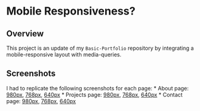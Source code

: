 # Mobile Responsiveness?

## Overview

This project is an update of my `Basic-Portfolio` repository by integrating a mobile-responsive layout with media-queries.

## Screenshots 

I had to replicate the following screenshots for each page:
    * About page: [980px](assets/images/980-index.jpg), [768px](assets/images/768-index.jpg), [640px](assets/images/640-index.jpg)
    * Projects page: [980px](assets/images/980-portfolio.jpg), [768px](assets/images/768-portfolio.jpg), [640px](assets/images/640-portfolio.jpg)
    * Contact page: [980px](assets/images/980-contact.jpg), [768px](assets/images/768-contact.jpg), [640px](assets/images/640-contact.jpg)
